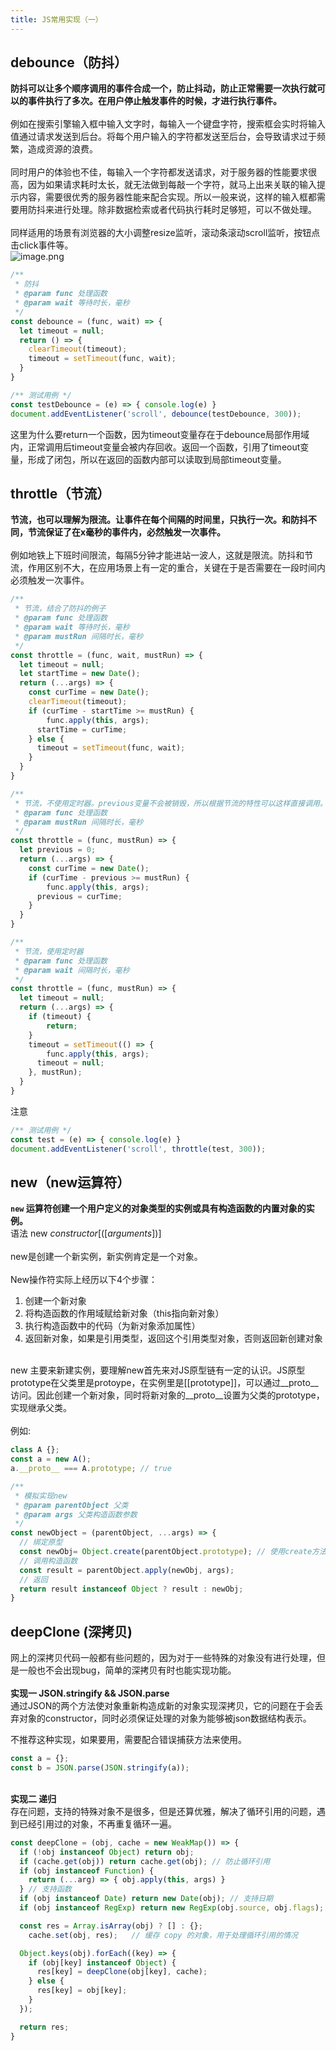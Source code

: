 ```yaml
---
title: JS常用实现（一）
---
```


<a name="r31KD"></a>
## debounce（防抖）
**防抖可以让多个顺序调用的事件合成一个，防止抖动，防止正常需要一次执行就可以的事件执行了多次。在用户停止触发事件的时候，才进行执行事件。**<br />
<br />例如在搜索引擎输入框中输入文字时，每输入一个键盘字符，搜索框会实时将输入值通过请求发送到后台。将每个用户输入的字符都发送至后台，会导致请求过于频繁，造成资源的浪费。<br />
<br />同时用户的体验也不佳，每输入一个字符都发送请求，对于服务器的性能要求很高，因为如果请求耗时太长，就无法做到每敲一个字符，就马上出来关联的输入提示内容，需要很优秀的服务器性能来配合实现。所以一般来说，这样的输入框都需要用防抖来进行处理。除非数据检索或者代码执行耗时足够短，可以不做处理。<br />
<br />同样适用的场景有浏览器的大小调整resize监听，滚动条滚动scroll监听，按钮点击click事件等。<br />![image.png](https://cdn.nlark.com/yuque/0/2020/png/203222/1608514863170-60b7772a-9745-4620-838f-856332a2dd15.png#align=left&display=inline&height=401&margin=%5Bobject%20Object%5D&name=image.png&originHeight=802&originWidth=1702&size=140476&status=done&style=none&width=851)
```javascript
/**
 * 防抖
 * @param func 处理函数
 * @param wait 等待时长，毫秒
 */
const debounce = (func, wait) => {
  let timeout = null;
  return () => {
  	clearTimeout(timeout);
    timeout = setTimeout(func, wait);
  }
}
```
```javascript
/** 测试用例 */
const testDebounce = (e) => { console.log(e) }
document.addEventListener('scroll', debounce(testDebounce, 300));
```
这里为什么要return一个函数，因为timeout变量存在于debounce局部作用域内，正常调用后timeout变量会被内存回收。返回一个函数，引用了timeout变量，形成了闭包，所以在返回的函数内部可以读取到局部timeout变量。<br />

<a name="eZuDD"></a>
## throttle（节流）
**节流，也可以理解为限流。让事件在每个间隔的时间里，只执行一次。和防抖不同，节流保证了在x毫秒的事件内，必然触发一次事件。**<br />
<br />例如地铁上下班时间限流，每隔5分钟才能进站一波人，这就是限流。防抖和节流，作用区别不大，在应用场景上有一定的重合，关键在于是否需要在一段时间内必须触发一次事件。<br />

```javascript
/**
 * 节流，结合了防抖的例子
 * @param func 处理函数
 * @param wait 等待时长，毫秒
 * @param mustRun 间隔时长，毫秒
 */
const throttle = (func, wait, mustRun) => {
  let timeout = null;
  let startTime = new Date();
  return (...args) => {
  	const curTime = new Date();
    clearTimeout(timeout);
    if (curTime - startTime >= mustRun) {
    	func.apply(this, args);
      startTime = curTime;
    } else {
      timeout = setTimeout(func, wait);
    }
  }
}
```
```javascript
/**
 * 节流，不使用定时器。previous变量不会被销毁，所以根据节流的特性可以这样直接调用。
 * @param func 处理函数
 * @param mustRun 间隔时长，毫秒
 */
const throttle = (func, mustRun) => {
  let previous = 0;
  return (...args) => {
    const curTime = new Date();
  	if (curTime - previous >= mustRun) {
    	func.apply(this, args);
      previous = curTime;
    }
  }
}
```
```javascript
/**
 * 节流，使用定时器
 * @param func 处理函数
 * @param wait 间隔时长，毫秒
 */
const throttle = (func, mustRun) => {
  let timeout = null;
  return (...args) => {
    if (timeout) {
    	return;
    }
    timeout = setTimeout(() => {
    	func.apply(this, args);
      timeout = null;
    }, mustRun);
  }
}
```
注意
```javascript
/** 测试用例 */
const test = (e) => { console.log(e) }
document.addEventListener('scroll', throttle(test, 300));
```


<a name="QRWVH"></a>
## new（new运算符）
**`new` 运算符创建一个用户定义的对象类型的实例或具有构造函数的内置对象的实例。**<br />语法 new _constructor_[([_arguments_])]<br />
<br />new是创建一个新实例，新实例肯定是一个对象。<br />
<br />New操作符实际上经历以下4个步骤：

1. 创建一个新对象
1. 将构造函数的作用域赋给新对象（this指向新对象）
1. 执行构造函数中的代码（为新对象添加属性）
1. 返回新对象，如果是引用类型，返回这个引用类型对象，否则返回新创建对象


<br />new 主要来新建实例，要理解new首先来对JS原型链有一定的认识。JS原型prototype在父类里是protoype，在实例里是[[prototype]]，可以通过__proto__访问。因此创建一个新对象，同时将新对象的__proto__设置为父类的prototype，实现继承父类。<br />
<br />例如:
```javascript
class A {};
const a = new A();
a.__proto__ === A.prototype; // true
```


```javascript
/**
 * 模拟实现new
 * @param parentObject 父类
 * @param args 父类构造函数参数
 */
const newObject = (parentObject, ...args) => {
  // 绑定原型
  const newObj= Object.create(parentObject.prototype); // 使用create方法设置新对象__proto__
  // 调用构造函数
  const result = parentObject.apply(newObj, args);
  // 返回
  return result instanceof Object ? result : newObj;
}
```


<a name="r93wO"></a>
## deepClone (深拷贝)
网上的深拷贝代码一般都有些问题的，因为对于一些特殊的对象没有进行处理，但是一般也不会出现bug，简单的深拷贝有时也能实现功能。<br />
<br />**实现一 JSON.stringify && JSON.parse**<br />通过JSON的两个方法使对象重新构造成新的对象实现深拷贝，它的问题在于会丢弃对象的constructor，同时必须保证处理的对象为能够被json数据结构表示。

不推荐这种实现，如果要用，需要配合错误捕获方法来使用。
```javascript
const a = {};
const b = JSON.parse(JSON.stringify(a));
```

<br />**实现二 递归**<br />存在问题，支持的特殊对象不是很多，但是还算优雅，解决了循环引用的问题，遇到已经引用过的对象，不再重复循环一遍。
```javascript
const deepClone = (obj, cache = new WeakMap()) => {
  if (!obj instanceof Object) return obj;
  if (cache.get(obj)) return cache.get(obj); // 防止循环引用
  if (obj instanceof Function) {
    return (...arg) => { obj.apply(this, args) }
  } // 支持函数
  if (obj instanceof Date) return new Date(obj); // 支持日期
  if (obj instanceof RegExp) return new RegExp(obj.source, obj.flags); // 支持正则对象

  const res = Array.isArray(obj) ? [] : {};
	cache.set(obj, res);   // 缓存 copy 的对象，用于处理循环引用的情况

  Object.keys(obj).forEach((key) => {
    if (obj[key] instanceof Object) {
      res[key] = deepClone(obj[key], cache);
    } else {
      res[key] = obj[key];
    }
  });

  return res;
}
```


